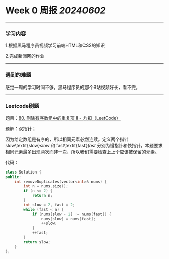 # Week 0 周报  *20240602*

----

### 学习内容

1.根据黑马程序员视频学习前端HTML和CSS的知识

2.完成新闻网的作业

----

### 遇到的难题

感觉一周的学习时间不够，黑马程序员的那个B站视频好长，看不完。

---

### Leetcode刷题

题目：[80. 删除有序数组中的重复项 II - 力扣（LeetCode）](https://leetcode.cn/problems/remove-duplicates-from-sorted-array-ii/solutions/702644/shan-chu-pai-xu-shu-zu-zhong-de-zhong-fu-yec2/?envType=study-plan-v2&envId=top-interview-150)

题解：双指针；

因为给定数组是有序的，所以相同元素必然连续。定义两个指针 slow\textit{slow}*slow* 和 fast\textit{fast}*fast* 分别为慢指针和快指针，本题要求相同元素最多出现两次而非一次，所以我们需要检查上上个应该被保留的元素。

代码：

```c++
class Solution {
public:
    int removeDuplicates(vector<int>& nums) {
        int n = nums.size();
        if (n <= 2) {
            return n;
        }
        int slow = 2, fast = 2;
        while (fast < n) {
            if (nums[slow - 2] != nums[fast]) {
                nums[slow] = nums[fast];
                ++slow;
            }
            ++fast;
        }
        return slow;
    }
};
```







